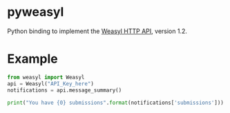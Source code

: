 pyweasyl
========

Python binding to implement the 
[Weasyl HTTP API](https://projects.weasyl.com/weasylapi/), version 1.2.

Example
=======

```python
from weasyl import Weasyl
api = Weasyl("API_Key_here")
notifications = api.message_summary()

print("You have {0} submissions".format(notifications['submissions']))
```
